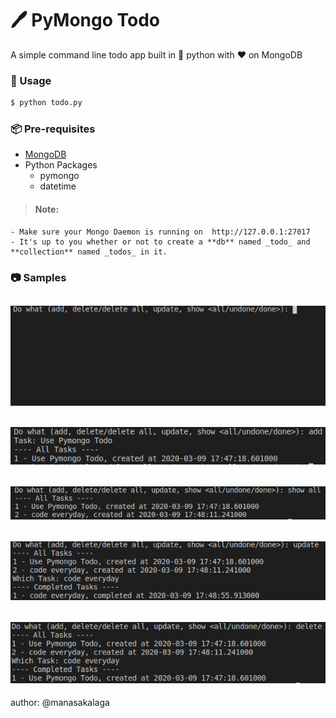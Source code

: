 # :pen: PyMongo Todo
A simple command line todo app built in :snake: python with :heart: on MongoDB

### :paperclip: Usage
```python
$ python todo.py
```

### :package: Pre-requisites
- [MongoDB](https://docs.mongodb.com/manual/tutorial/install-mongodb-on-ubuntu/)
- Python Packages
    - pymongo
    - datetime 

> #### Note: 
    - Make sure your Mongo Daemon is running on  http://127.0.0.1:27017
    - It's up to you whether or not to create a **db** named _todo_ and **collection** named _todos_ in it.

### :camera: Samples

![basic](./media/basic.png)
---
![add](./media/add.png)
---
![show](./media/show.png)
---
![update](./media/update.png)
---
![delete](./media/delete.png)
---

author: @manasakalaga

